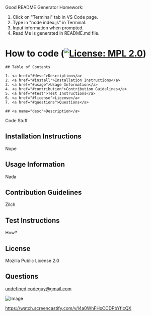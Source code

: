 Good README Generator Homework:

1. Click on "Terminal" tab in VS Code page.
2. Type in "node index.js" in Terminal.
3. Input information when prompted.
4. Read Me is generated in README.md file.


# How to code ([![License: MPL 2.0](https://img.shields.io/badge/License-MPL%202.0-brightgreen.svg)](https://opensource.org/licenses/MPL-2.0))
    
    ## Table of Contents
  
    1. <a href="#desc">Description</a>
    2. <a href="#install">Installation Instructions</a>
    3. <a href="#usage">Usage Information</a>
    4. <a href="#contribution">Contribution Guidelines</a>
    5. <a href="#test">Test Instructions</a>
    6. <a href="#license">License</a>
    7. <a href="#questions">Questions</a>

    ## <a name="desc">Description</a>

  Code Stuff

  ##  <a name="install">Installation Instructions</a>

  Nope
  
  ## <a name="usage">Usage Information</a>
  
  Nada
  
  ## <a name="contribution">Contribution Guidelines</a>

  Zilch
  
  ## <a name="test">Test Instructions<a>

  How?
  
  ## <a name="license">License</a>

  Mozilla Public License 2.0
  
  ## <a name="questions">Questions</a>

  <a href='https://github.com/undefined'>undefined</a>
  codeguy@gmail.com 
  
![Image](https://user-images.githubusercontent.com/87465185/137601800-41c698e9-3382-4c9e-bc7e-810eb5e4b3a4.png)

  https://watch.screencastify.com/v/l4a0WhFHxCCDPbYfIcQX